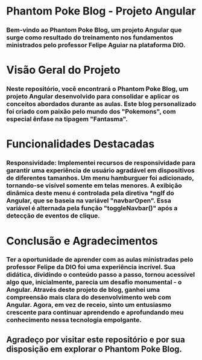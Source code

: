 # Phantom Poke Blog - Projeto Angular

### Bem-vindo ao Phantom Poke Blog, um projeto Angular que surge como resultado do treinamento nos fundamentos ministrados pelo professor Felipe Aguiar na plataforma DIO.

# Visão Geral do Projeto

### Neste repositório, você encontrará o Phantom Poke Blog, um projeto Angular desenvolvido para consolidar e aplicar os conceitos abordados durante as aulas. Este blog personalizado foi criado com paixão pelo mundo dos "Pokemons", com especial ênfase na tipagem "Fantasma".

# Funcionalidades Destacadas

### Responsividade: Implementei recursos de responsividade para garantir uma experiência de usuário agradável em dispositivos de diferentes tamanhos. Um menu hamburguer foi adicionado, tornando-se visível somente em telas menores. A exibição dinâmica deste menu é controlada pela diretiva *ngIf do Angular, que se baseia na variável "navbarOpen". Essa variável é alternada pela função "toggleNavbar()" após a detecção de eventos de clique.


# Conclusão e Agradecimentos

### Ter a oportunidade de aprender com as aulas ministradas pelo professor Felipe da DIO foi uma experiência incrível. Sua didática, dividindo o conteúdo passo a passo, tornou acessível algo que, inicialmente, parecia um desafio monumental - o Angular. Através deste projeto de blog, ganhei uma compreensão mais clara do desenvolvimento web com Angular. Agora, em vez de receio, sinto um entusiasmo crescente para continuar aprendendo e aprofundando meu conhecimento nessa tecnologia empolgante.

## Agradeço por visitar este repositório e por sua disposição em explorar o Phantom Poke Blog.